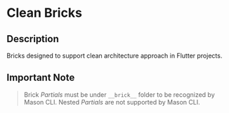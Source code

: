 # Clean Bricks

## Description

Bricks designed to support clean architecture approach in Flutter projects.

## Important Note

> Brick *Partials* must be under `__brick__` folder to be recognized by Mason CLI.
> Nested *Partials* are not supported by Mason CLI.
